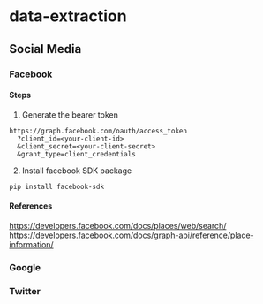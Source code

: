 # data-extraction



## Social Media



### Facebook

#### Steps 

1. Generate the bearer token
```
https://graph.facebook.com/oauth/access_token
  ?client_id=<your-client-id>
  &client_secret=<your-client-secret>
  &grant_type=client_credentials
```

2. Install facebook SDK package
```
pip install facebook-sdk
```

#### References
https://developers.facebook.com/docs/places/web/search/
https://developers.facebook.com/docs/graph-api/reference/place-information/


### Google

### Twitter

